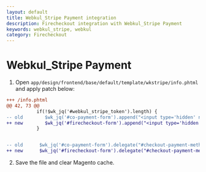 ```yaml
---
layout: default
title: Webkul_Stripe Payment integration
description: Firecheckout integration with Webkul_Stripe Payment
keywords: webkul_stripe, webkul
category: Firecheckout
---
```


# Webkul_Stripe Payment

 1. Open `app/design/frontend/base/default/template/wkstripe/info.phtml` and apply patch below:

 ```diff
+++ /info.phtml
@@ 42, 73 @@
            if(!$wk_jq('#webkul_stripe_token').length) {
-- old        $wk_jq('#co-payment-form').append("<input type='hidden' name='payment[webkul_stripe_token]' id='webkul_stripe_token' value=''/>");
++ new        $wk_jq('#firecheckout-form').append("<input type='hidden' name='payment[webkul_stripe_token]' id='webkul_stripe_token' value=''/>");
            }


-- old      $wk_jq('#co-payment-form').delegate("#checkout-payment-method-load input[name='payment[method]']","click",function(event){
++ new      $wk_jq('#firecheckout-form').delegate("#checkout-payment-method-load input[name='payment[method]']","click",function(event){
```

 2. Save the file and clear Magento cache.